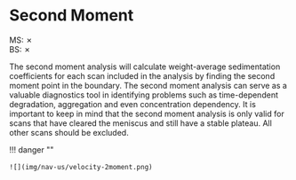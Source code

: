 
# Second Moment

MS: &#x2717;
<br>
BS: &#x2717;

The second moment analysis will calculate weight-average sedimentation coefficients for each scan included in the analysis by finding the second moment point in the boundary. The second moment analysis can serve as a valuable diagnostics tool in identifying problems such as time-dependent degradation, aggregation and even concentration dependency. It is important to keep in mind that the second moment analysis is only valid for scans that have cleared the meniscus and still have a stable plateau. All other scans should be excluded.

!!! danger ""

    ![](img/nav-us/velocity-2moment.png)